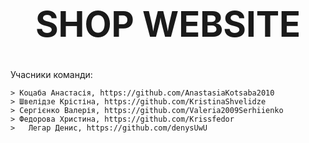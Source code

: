 # **<h1 align="center">SHOP WEBSITE</h1>**

Учасники команди: 

```
> Коцаба Анастасія, https://github.com/AnastasiaKotsaba2010
> Швелідзе Крістіна, https://github.com/KristinaShvelidze
> Сергієнко Валерія, https://github.com/Valeria2009Serhiienko
> Федорова Христина, https://github.com/Krissfedor
>	Легар Денис, https://github.com/denysUwU
```
